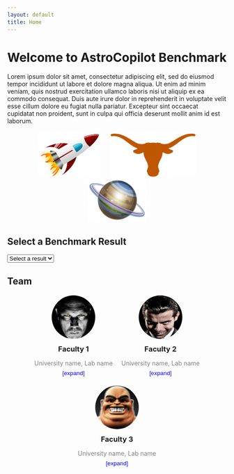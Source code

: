 ```yaml
---
layout: default
title: Home
---
```


# Welcome to AstroCopilot Benchmark

Lorem ipsum dolor sit amet, consectetur adipiscing elit, sed do eiusmod tempor incididunt ut labore et dolore magna aliqua. Ut enim ad minim veniam, quis nostrud exercitation ullamco laboris nisi ut aliquip ex ea commodo consequat. Duis aute irure dolor in reprehenderit in voluptate velit esse cillum dolore eu fugiat nulla pariatur. Excepteur sint occaecat cupidatat non proident, sunt in culpa qui officia deserunt mollit anim id est laborum.

<div style="text-align: center; margin-top: 20px;">
  <img src="assets/pics/rocket.png" alt="Rocket" style="height: 100px; margin: 0 10px;">
  <img src="assets/pics/longhorn.png" alt="Longhorn" style="height: 100px; margin: 0 10px;">
  <img src="assets/pics/planet.png" alt="Planet" style="height: 100px; margin: 0 10px;">
</div>

<h2>Select a Benchmark Result</h2>
<select id="file-selector">
  <option>Select a result</option>
</select>

<canvas id="benchmarkChart" width="800" height="400"></canvas>

<script src="https://cdn.jsdelivr.net/npm/chart.js"></script>
<script>
  const basePath = "{{ site.baseurl }}/assets/json/"; // Path to your JSON directory
  const dropdown = document.getElementById("file-selector");

  // Populate dropdown menu with JSON file options
  async function populateDropdown() {
    try {
      const files = ["gpt-4o.json"]; // Add filenames here

      files.forEach((file) => {
        const option = document.createElement("option");
        option.value = file;
        option.textContent = file.replace(".json", ""); // Remove ".json" for display
        dropdown.appendChild(option);
      });
    } catch (error) {
      console.error("Error populating dropdown:", error);
    }
  }

  // Event listener for dropdown selection
  dropdown.addEventListener("change", function () {
    const selectedFile = dropdown.value;
    if (selectedFile !== "Select a result") {
      const jsonPath = basePath + selectedFile;
      fetchAndProcessData(jsonPath);
    }
  });

  // Fetch and process data from the selected JSON file
  async function fetchAndProcessData(jsonPath) {
    try {
      const response = await fetch(jsonPath);
      const data = await response.json();

      const metrics = {
        direct_match: [],
        fuzzy_match: [],
        codebleu: [],
        codebertscore: [],
        codebertscore_rescaled: [],
        code_success: [],
        syntax_match_score: []
      };

      // Traverse every item in the JSON
      data.forEach((item) => {
        if (item.result) {
          item.result.forEach((result) => {
            if ("direct_match" in result && result.direct_match !== null) {
              metrics.direct_match.push(result.direct_match ? 1 : 0);
            }
            if ("fuzzy_match" in result && result.fuzzy_match !== null) {
              metrics.fuzzy_match.push(result.fuzzy_match / 100); // Scale to 0-1
            }
            if ("codebleu" in result && result.codebleu?.codebleu !== null) {
              metrics.codebleu.push(result.codebleu.codebleu);
            }
            if ("codebertscore" in result && result.codebertscore?.F1 !== null) {
              metrics.codebertscore.push(result.codebertscore.F1);
            }
            if (
              "codebertscore_rescaled" in result &&
              result.codebertscore_rescaled?.F1 !== null
            ) {
              metrics.codebertscore_rescaled.push(result.codebertscore_rescaled.F1);
            }
          });
        }

        // Extract values from `result_summary`
        if (item.result_summary) {
          if (item.result_summary.code_success !== null) {
            metrics.code_success.push(item.result_summary.code_success);
          }
          if (item.result_summary.syntax_match_score !== null) {
            metrics.syntax_match_score.push(item.result_summary.syntax_match_score);
          }
        }
      });

      // Calculate averages
      const averages = {};
      for (const [key, values] of Object.entries(metrics)) {
        averages[key] = values.length
          ? values.reduce((sum, val) => sum + val, 0) / values.length
          : 0;
      }

      renderChart(averages); // Render chart with processed data
    } catch (error) {
      console.error("Error fetching or processing JSON data:", error);
    }
  }

  // Render the chart
  function renderChart(averages) {
    const ctx = document.getElementById("benchmarkChart").getContext("2d");

    if (window.currentChart) {
      window.currentChart.destroy();
    }

    window.currentChart = new Chart(ctx, {
      type: "bar",
      data: {
        labels: Object.keys(averages),
        datasets: [
          {
            label: "Metrics (0-1 Range)",
            data: Object.values(averages),
            backgroundColor: [
              "rgba(75, 192, 192, 0.2)",
              "rgba(54, 162, 235, 0.2)",
              "rgba(255, 206, 86, 0.2)",
              "rgba(153, 102, 255, 0.2)",
              "rgba(255, 159, 64, 0.2)",
              "rgba(201, 203, 207, 0.2)",
              "rgba(255, 99, 132, 0.2)"
            ],
            borderColor: [
              "rgba(75, 192, 192, 1)",
              "rgba(54, 162, 235, 1)",
              "rgba(255, 206, 86, 1)",
              "rgba(153, 102, 255, 1)",
              "rgba(255, 159, 64, 1)",
              "rgba(201, 203, 207, 1)",
              "rgba(255, 99, 132, 1)"
            ],
            borderWidth: 1
          }
        ]
      },
      options: {
        responsive: true,
        maintainAspectRatio: true,
        scales: {
          y: {
            beginAtZero: true
          }
        },
        plugins: {
          legend: {
            display: true
          },
          title: {
            display: true,
            text: "Benchmark Evaluation Metrics"
          }
        }
      }
    });
  }

  // Initialize the dropdown menu
  populateDropdown();
</script>

<h2>Team</h2>
<div id="team-section" style="display: flex; justify-content: center; flex-wrap: wrap; gap: 20px; margin-top: 20px;">

  <div class="team-member" style="text-align: center; max-width: 200px;">
    <img src="assets/pics/member1.png" alt="Member 1" style="width: 100px; height: 100px; border-radius: 50%;">
    <h3 style="margin: 10px 0;">Faculty 1</h3>
    <p style="color: gray; margin-bottom: 5px;">University name, Lab name</p>
    <button onclick="toggleDetails('member1')" style="background: none; border: none; color: blue; cursor: pointer;">[expand]</button>
    <p id="details-member1" style="display: none; color: darkgray; margin-top: 10px;">details about faculty member and a link or something similar.</p>
  </div>

  <div class="team-member" style="text-align: center; max-width: 200px;">
    <img src="assets/pics/member2.png" alt="Member 2" style="width: 100px; height: 100px; border-radius: 50%;">
    <h3 style="margin: 10px 0;">Faculty 2</h3>
    <p style="color: gray; margin-bottom: 5px;">University name, Lab name</p>
    <button onclick="toggleDetails('member2')" style="background: none; border: none; color: blue; cursor: pointer;">[expand]</button>
    <p id="details-member2" style="display: none; color: darkgray; margin-top: 10px;">details about faculty member and a link or something similar.</p>
  </div>

  <div class="team-member" style="text-align: center; max-width: 200px;">
    <img src="assets/pics/member3.png" alt="Member 3" style="width: 100px; height: 100px; border-radius: 50%;">
    <h3 style="margin: 10px 0;">Faculty 3</h3>
    <p style="color: gray; margin-bottom: 5px;">University name, Lab name</p>
    <button onclick="toggleDetails('member3')" style="background: none; border: none; color: blue; cursor: pointer;">[expand]</button>
    <p id="details-member3" style="display: none; color: darkgray; margin-top: 10px;">details about faculty member and a link or something similar.</p>
  </div>

</div>

<script>
  function toggleDetails(memberId) {
    const details = document.getElementById(`details-${memberId}`);
    if (details.style.display === "none") {
      details.style.display = "block";
    } else {
      details.style.display = "none";
    }
  }
</script>
